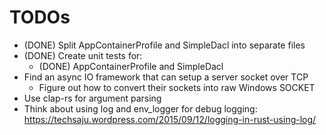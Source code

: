 # TODOs
* (DONE) Split AppContainerProfile and SimpleDacl into separate files
* (DONE) Create unit tests for:
  * (DONE) AppContainerProfile and SimpleDacl
* Find an async IO framework that can setup a server socket over TCP
  * Figure out how to convert their sockets into raw Windows SOCKET
* Use clap-rs for argument parsing
* Think about using log and env_logger for debug logging: https://techsaju.wordpress.com/2015/09/12/logging-in-rust-using-log/